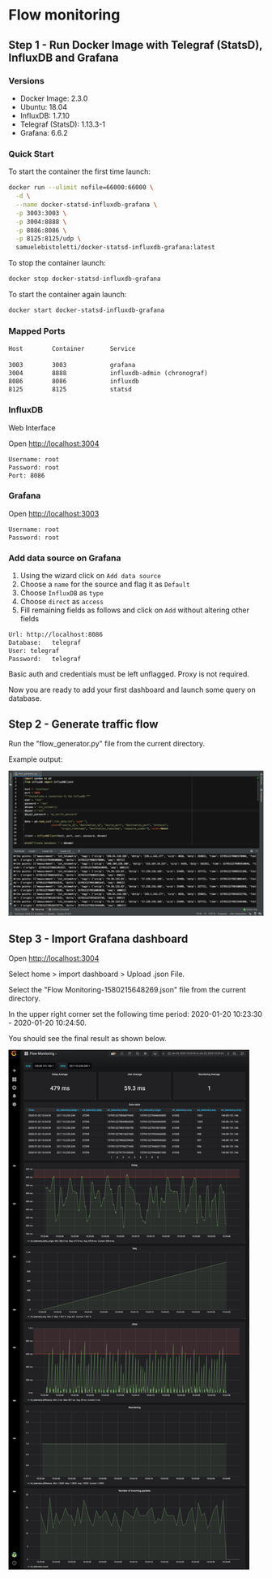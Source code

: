 # Flow monitoring 

## Step 1 - Run Docker Image with Telegraf (StatsD), InfluxDB and Grafana

### Versions

* Docker Image:      2.3.0
* Ubuntu:            18.04
* InfluxDB:          1.7.10
* Telegraf (StatsD): 1.13.3-1
* Grafana:           6.6.2

### Quick Start

To start the container the first time launch:

```sh
docker run --ulimit nofile=66000:66000 \
  -d \
  --name docker-statsd-influxdb-grafana \
  -p 3003:3003 \
  -p 3004:8888 \
  -p 8086:8086 \
  -p 8125:8125/udp \
  samuelebistoletti/docker-statsd-influxdb-grafana:latest
```

To stop the container launch:

```sh
docker stop docker-statsd-influxdb-grafana
```

To start the container again launch:

```sh
docker start docker-statsd-influxdb-grafana
```

### Mapped Ports

```
Host		Container		Service

3003		3003			grafana
3004		8888			influxdb-admin (chronograf)
8086		8086			influxdb
8125		8125			statsd
```

### InfluxDB

Web Interface

Open <http://localhost:3004>

```
Username: root
Password: root
Port: 8086
```

### Grafana

Open <http://localhost:3003>

```
Username: root
Password: root
```

### Add data source on Grafana

1. Using the wizard click on `Add data source`
2. Choose a `name` for the source and flag it as `Default`
3. Choose `InfluxDB` as `type`
4. Choose `direct` as `access`
5. Fill remaining fields as follows and click on `Add` without altering other fields

```
Url: http://localhost:8086
Database:	telegraf
User: telegraf
Password:	telegraf
```

Basic auth and credentials must be left unflagged. Proxy is not required.

Now you are ready to add your first dashboard and launch some query on database.

## Step 2 - Generate traffic flow

Run the "flow_generator.py" file from the current directory.

Example output:

![Alt text](flow_generator.png?raw=true "Flow Generator")

## Step 3 - Import Grafana dashboard

Open <http://localhost:3004>

Select home > import dashboard > Upload .json File.

Select the "Flow Monitoring-1580215648269.json" file from the current directory.

In the upper right corner set the following time period: 2020-01-20 10:23:30 - 2020-01-20 10:24:50.

You should see the final result as shown below.

![Alt text](flow_monitoring_grafana_dashboard.png?raw=true "Flow monitoring dashboard")
